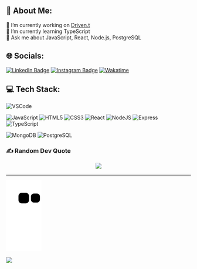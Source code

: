 ## 💫 About Me:
🔭 I’m currently working on [Driven.t](https://github.com/mat-borges/drivent_calstech)<br>
🌱 I’m currently learning TypeScript<br>
💬 Ask me about JavaScript, React, Node.js, PostgreSQL


## 🌐 Socials:
[![LinkedIn Badge](https://img.shields.io/badge/LinkedIn-%230077B5.svg?logo=linkedin&logoColor=white)](https://linkedin.com/in/mat-borges "Connect on LinkedIn")
[![Instagram Badge](https://img.shields.io/badge/-@matbborges-f25b85?style=flat&logo=Instagram&logoColor=white)](https://www.instagram.com/matbborges/ "Follow on Instagram")
[![Wakatime](https://wakatime.com/badge/user/65e091a8-99ff-49c6-96b2-fe7a9a3dd53c.svg)](https://wakatime.com/@65e091a8-99ff-49c6-96b2-fe7a9a3dd53c)

## 💻 Tech Stack:
![VSCode](https://img.shields.io/badge/VSCode-007ACC?style=for-the-badge&logo=visualstudiocode&logoColor=ffffff)

![JavaScript](https://img.shields.io/badge/javascript-%2320232a.svg?style=for-the-badge&logo=javascript&logoColor=%23F7DF1E)
![HTML5](https://img.shields.io/badge/html5-%23E34F26.svg?style=for-the-badge&logo=html5&logoColor=ffffff)
![CSS3](https://img.shields.io/badge/css3-%231572B6.svg?style=for-the-badge&logo=css3&logoColor=ffffff)
![React](https://img.shields.io/badge/react-%2320232a.svg?style=for-the-badge&logo=react&logoColor=%2361DAFB)
![NodeJS](https://img.shields.io/badge/node.js-6DA55F?style=for-the-badge&logo=node.js&logoColor=ffffff)
![Express](http://img.shields.io/badge/express-000000?style=for-the-badge&logo=express&logoColor=ffffff)
![TypeScript](http://img.shields.io/badge/TypeScript-3178C6?style=for-the-badge&logo=typescript&logoColor=ffffff)

![MongoDB](http://img.shields.io/badge/MongoDB-%2320232a.svg?style=for-the-badge&logo=mongodb&logoColor=-47A248)
![PostgreSQL](http://img.shields.io/badge/PostgreSQL-4169E1?style=for-the-badge&logo=postgresql&logoColor=ffffff)


### ✍️ Random Dev Quote
<div align="center">
<img width="500em" src="https://quotes-github-readme.vercel.app/api?type=horizontal&theme=tokyonight" />
</div>

---
![mateus snake svg](https://github.com/mat-borges/mat-borges/blob/output/github-contribution-grid-snake.svg)

[![](https://visitcount.itsvg.in/api?id=mat-borges&icon=2&color=4)](https://visitcount.itsvg.in)


